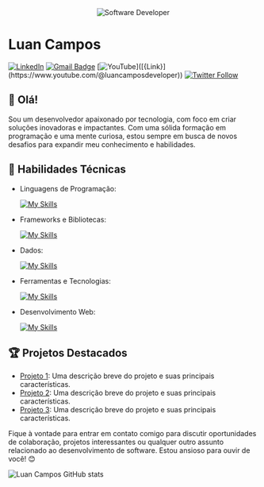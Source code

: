 <div align="center">
  <img src="https://i.pinimg.com/originals/0f/25/e4/0f25e4668c1c7740b5ed41835339d67f.gif" alt="Software Developer">
</div>

# Luan Campos

[![LinkedIn](https://img.shields.io/badge/LinkedIn-luancamposdeveloper-blue?logo=linkedin)](https://www.linkedin.com/in/luan-campos-developer)
[![Gmail Badge](https://img.shields.io/badge/-luancamposdeveloper@gmail.com-006bed?style=flat-square&logo=Gmail&logoColor=white&link=mailto:{SeuEmail})](mailto:luancamposdeveloper@gmail.com)
[![YouTube](https://img.shields.io/badge/-Luan&nbsp;Campos-red?style=flat-square&logo=YouTube&logoColor=white&link=[{Link}](https://www.youtube.com/@luancamposdeveloper))]([{Link}](https://www.youtube.com/@luancamposdeveloper))
[![Twitter Follow](https://img.shields.io/twitter/follow/LuanCamposdevel?style=social)]([{Link}](https://twitter.com/LuanCamposdevel))

## 👋 Olá!

Sou um desenvolvedor apaixonado por tecnologia, com foco em criar soluções inovadoras e impactantes. Com uma sólida formação em programação e uma mente curiosa, estou sempre em busca de novos desafios para expandir meu conhecimento e habilidades.

## 🚀 Habilidades Técnicas

- Linguagens de Programação: 

    [![My Skills](https://skillicons.dev/icons?i=javascript,typescript,php,python,go)](https://skillicons.dev)
- Frameworks e Bibliotecas: 

    [![My Skills](https://skillicons.dev/icons?i=nodejs,react,nextjs,nestjs,jquery,electron,tailwindcss)](https://skillicons.dev)
- Dados: 

    [![My Skills](https://skillicons.dev/icons?i=mysql,sqlite,mongo,postgres,prisma)](https://skillicons.dev)
- Ferramentas e Tecnologias: 

    [![My Skills](https://skillicons.dev/icons?i=git,github,vscode,docker,cloudflare,kubernetes)](https://skillicons.dev)
- Desenvolvimento Web:

    [![My Skills](https://skillicons.dev/icons?i=html,css,scss)](https://skillicons.dev)

## 🏆 Projetos Destacados

- [Projeto 1](https://github.com/[seu-usuario]/projeto1): Uma descrição breve do projeto e suas principais características.
- [Projeto 2](https://github.com/[seu-usuario]/projeto2): Uma descrição breve do projeto e suas principais características.
- [Projeto 3](https://github.com/[seu-usuario]/projeto3): Uma descrição breve do projeto e suas principais características.


Fique à vontade para entrar em contato comigo para discutir oportunidades de colaboração, projetos interessantes ou qualquer outro assunto relacionado ao desenvolvimento de software. Estou ansioso para ouvir de você! 😊

![Luan Campos GitHub stats](https://github-readme-stats.vercel.app/api?username=luancamposdev&show_icons=true&theme=merko)
